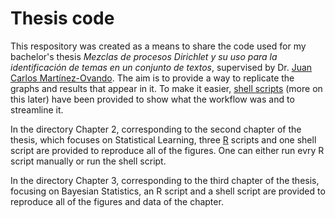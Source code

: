# Thesis code

This respository was created as a means to share the code used for my bachelor's thesis _Mezclas de procesos Dirichlet y su uso para la identificación de temas en un conjunto de textos_, supervised by Dr. [Juan Carlos Martínez-Ovando](https://github.com/jcmartinezovando). The aim is to provide a way to replicate the graphs and results that appear in it. To make it easier, [shell scripts](https://en.wikipedia.org/wiki/Bash_(Unix_shell)) (more on this later) have been provided to show what the workflow was and to streamline it.

In the directory Chapter 2, corresponding to the second chapter of the thesis, which focuses on Statistical Learning, three [R](https://www.r-project.org/) scripts and one shell script are provided to reproduce all of the figures. One can either run evry R script manually or run the shell script.

In the directory Chapter 3, corresponding to the third chapter of the thesis, focusing on Bayesian Statistics, an R script and a shell script are provided to reproduce all of the figures and data of the chapter.
